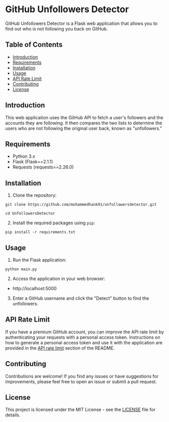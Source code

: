# GitHub Unfollowers Detector

GitHub Unfollowers Detector is a Flask web application that allows you to find out who is not following you back on GitHub.

## Table of Contents
- [Introduction](#introduction)
- [Requirements](#requirements)
- [Installation](#installation)
- [Usage](#usage)
- [API Rate Limit](#api-rate-limit)
- [Contributing](#contributing)
- [License](#license)

## Introduction

This web application uses the GitHub API to fetch a user's followers and the accounts they are following. It then compares the two lists to determine the users who are not following the original user back, known as "unfollowers."

## Requirements

- Python 3.x
- Flask (Flask==2.1.1)
- Requests (requests==2.26.0)

## Installation

1. Clone the repository:

```git clone https://github.com/mohammedhank91/unfollowersdetector.git```

```cd UnfollowersDetector```

2. Install the required packages using `pip`:

```pip install -r requirements.txt```


## Usage

1. Run the Flask application:

```python main.py```

2. Access the application in your web browser:
- http://localhost:5000


3. Enter a GitHub username and click the "Detect" button to find the unfollowers.

## API Rate Limit

If you have a premium GitHub account, you can improve the API rate limit by authenticating your requests with a personal access token. Instructions on how to generate a personal access token and use it with the application are provided in the [API rate limit](#api-rate-limit) section of the README.

## Contributing

Contributions are welcome! If you find any issues or have suggestions for improvements, please feel free to open an issue or submit a pull request.

## License

This project is licensed under the MIT License - see the [LICENSE](LICENSE) file for details.

